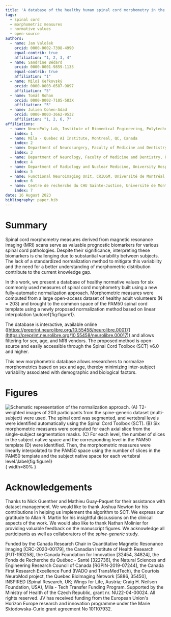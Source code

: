 ```yaml
---
title: 'A database of the healthy human spinal cord morphometry in the PAM50 template space'
tags:
  - spinal cord
  - morphometric measures 
  - normative values
  - open-source
authors:
  - name: Jan Valošek
    orcid: 0000-0002-7398-4990
    equal-contrib: true
    affiliation: "1, 2, 3, 4"
  - name: Sandrine Bédard
    orcid: 0000-0001-9859-1133
    equal-contrib: true
    affiliation: "1"
  - name: Miloš Keřkovský
    orcid: 0000-0003-0587-9897
    affiliation: "5"
  - name: Tomáš Rohan
    orcid: 0000-0002-7105-583X
    affiliation: "5"
  - name: Julien Cohen-Adad
    orcid: 0000-0003-3662-9532
    affiliation: "1, 2, 6, 7"
affiliations:
  - name: NeuroPoly Lab, Institute of Biomedical Engineering, Polytechnique Montreal, Montreal, QC, Canada
    index: 1
  - name: Mila - Quebec AI Institute, Montreal, QC, Canada
    index: 2
  - name: Department of Neurosurgery, Faculty of Medicine and Dentistry, Palacký University Olomouc, Olomouc, Czechia
    index: 3
  - name: Department of Neurology, Faculty of Medicine and Dentistry, Palacký University Olomouc, Olomouc, Czechia
    index: 4
  - name: Department of Radiology and Nuclear Medicine, University Hospital Brno and Masaryk University, Brno, Czechia
    index: 5
  - name: Functional Neuroimaging Unit, CRIUGM, Université de Montréal, Montreal, QC, Canada
    index: 6
  - name: Centre de recherche du CHU Sainte-Justine, Université de Montréal, Montreal, QC, Canada
    index: 7
date: 16 August 2023
bibliography: paper.bib
---
```


# Summary

Spinal cord morphometry measures derived from magnetic resonance imaging (MRI) scans serve as valuable prognostic biomarkers 
for various spinal cord pathologies. Despite their significance, interpreting these biomarkers is challenging due to substantial 
variability between subjects. The lack of a standardized normalization method to mitigate this variability and the need for a 
better understanding of morphometric distribution contribute to the current knowledge gap.

In this work, we present a database of healthy normative values for six commonly used measures of spinal cord morphometry built 
using a new fully-automatic normalization approach. Morphometric measures were computed from a large open-access dataset of 
healthy adult volunteers (N = 203) and brought to the common space of the PAM50 spinal cord template using a newly proposed 
normalization method based on linear interpolation \autoref{fig:figure1}.

The database is interactive, available online ([https://preprint.neurolibre.org/10.55458/neurolibre.00017](https://preprint.neurolibre.org/10.55458/neurolibre.00017)) and allows filtering for sex, age, 
and MRI vendors. The proposed method is open-source and easily accessible through the Spinal Cord Toolbox (SCT) v6.0 and higher. 

This new morphometric database allows researchers to normalize morphometrics based on sex and age, thereby minimizing inter-subject 
variability associated with demographic and biological factors.

# Figures

![Schematic representation of the normalization approach. (A) T2-weighted images of 203 participants from the spine-generic 
dataset (multi-subject) were used. The spinal cord was segmented, and vertebral levels were identified automatically 
using the Spinal Cord Toolbox (SCT). (B) Six morphometric measures were computed for each axial slice from the single-subject 
segmentation masks. (C) For each level, the number of slices in the subject native space and the corresponding level in the PAM50 
template (D) were identified. Then, the morphometric measures were linearly interpolated to the PAM50 space using the number of 
slices in the PAM50 template and the subject native space for each vertebral level.\label{fig:figure1}](content/images/fig1.png){ width=80% }

# Acknowledgements

Thanks to Nick Guenther and Mathieu Guay-Paquet for their assistance with dataset management. We would like to thank Joshua 
Newton for his contributions in helping us implement the algorithm to SCT. We express our gratitude to Allan R. Martin for 
his insightful discussions on the clinical aspects of the work. We would also like to thank Nathan Molinier for providing 
valuable feedback on the manuscript figures. We acknowledge all participants as well as collaborators of the _spine-generic_ study.

Funded by the Canada Research Chair in Quantitative Magnetic Resonance Imaging [CRC-2020-00179], the Canadian Institute of 
Health Research [PJT-190258], the Canada Foundation for Innovation [32454, 34824], the Fonds de Recherche du Québec - Santé 
[322736], the Natural Sciences and Engineering Research Council of Canada [RGPIN-2019-07244], the Canada First Research Excellence 
Fund (IVADO and TransMedTech), the Courtois NeuroMod project, the Quebec BioImaging Network [5886, 35450], INSPIRED (Spinal 
Research, UK; Wings for Life, Austria; Craig H. Neilsen Foundation, USA), Mila - Tech Transfer Funding Program. Supported by 
the Ministry of Health of the Czech Republic, grant nr. NU22-04-00024. All rights reserved. JV has received funding from the 
European Union's Horizon Europe research and innovation programme under the Marie Sktodowska-Curie grant agreement No 101107932.